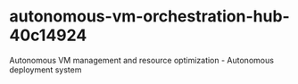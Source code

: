 # autonomous-vm-orchestration-hub-40c14924
Autonomous VM management and resource optimization - Autonomous deployment system
